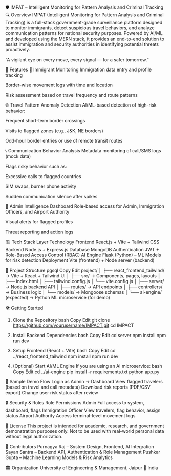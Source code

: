 🛡️ IMPAT – Intelligent Monitoring for Pattern Analysis and Criminal Tracking
🔍 Overview
IMPAT (Intelligent Monitoring for Pattern Analysis and Criminal Tracking) is a full-stack government-grade surveillance platform designed to monitor immigrants, detect suspicious travel behaviors, and analyze communication patterns for national security purposes. Powered by AI/ML and developed using the MERN stack, it provides an end-to-end solution to assist immigration and security authorities in identifying potential threats proactively.

“A vigilant eye on every move, every signal — for a safer tomorrow.”

🚀 Features
🛂 Immigrant Monitoring
Immigration data entry and profile tracking

Border-wise movement logs with time and location

Risk assessment based on travel frequency and route patterns

🌐 Travel Pattern Anomaly Detection
AI/ML-based detection of high-risk behavior:

Frequent short-term border crossings

Visits to flagged zones (e.g., J&K, NE borders)

Odd-hour border entries or use of remote transit routes

📞 Communication Behavior Analysis
Metadata monitoring of call/SMS logs (mock data)

Flags risky behavior such as:

Excessive calls to flagged countries

SIM swaps, burner phone activity

Sudden communication silence after spikes

🧠 Admin Intelligence Dashboard
Role-based access for Admin, Immigration Officers, and Airport Authority

Visual alerts for flagged profiles

Threat reporting and action logs

🏗️ Tech Stack
Layer	Technology
Frontend	React.js + Vite + Tailwind CSS
Backend	Node.js + Express.js
Database	MongoDB
Authentication	JWT + Role-Based Access Control (RBAC)
AI Engine	Flask (Python) – ML Models for risk detection
Deployment	Vite (frontend) + Node server (backend)

📁 Project Structure
pgsql
Copy
Edit
project/
│
├── react_frontend_tailwind/     → Vite + React + Tailwind UI
│   ├── src/                     → Components, pages, layouts
│   ├── index.html
│   ├── tailwind.config.js
│   └── vite.config.js
│
├── server/                      → Node.js backend API
│   ├── routes/                  → API endpoints
│   ├── controllers/             → Business logic
│   └── models/                  → Mongoose schemas
│
└── ai-engine/ (expected)        → Python ML microservice (for demo)

🛠️ Getting Started

1. Clone the Repository
bash
Copy
Edit
git clone https://github.com/yourusername/IMPACT.git
cd IMPACT

2. Install Backend Dependencies
bash
Copy
Edit
cd server
npm install
npm run dev

3. Setup Frontend (React + Vite)
bash
Copy
Edit
cd ../react_frontend_tailwind
npm install
npm run dev

4. (Optional) Start AI/ML Engine
If you are using an AI microservice:
bash
Copy
Edit
cd ../ai-engine
pip install -r requirements.txt
python app.py

🧪 Sample Demo Flow
Login as Admin → Dashboard
View flagged travelers (based on travel and call metadata)
Download risk reports (PDF/CSV export)
Change user risk status after review

🔒 Security & Roles
Role	Permissions
Admin	Full access to system, dashboard, flags
Immigration Officer	View travelers, flag behavior, assign status
Airport Authority	Access terminal-level movement logs

📄 License
This project is intended for academic, research, and government demonstration purposes only. Not to be used with real-world personal data without legal authorization.

👥 Contributors
Purnagya Raj – System Design, Frontend, AI Integration
Sayan Santra – Backend API, Authentication & Role Management
Pushkar Gupta – Machine Learning Models & Risk Analytics

🏛️ Organization
University of Engineering & Management, Jaipur
📍 India
